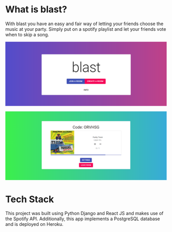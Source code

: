 # What is blast?
With blast you have an easy and fair way of letting your friends choose the music at your party. Simply put on a spotify playlist and let your friends vote when to skip a song.

![Homepage Screenshot](frontend/static/images/readme1.png?raw=true "Homepage")

![Room Page Screenshot](frontend/static/images/readme2.png?raw=true "Room")

# Tech Stack
This project was built using Python Django and React JS and makes use of the Spotify API. Additionally, this app implements a PostgreSQL database and is deployed on Heroku.
